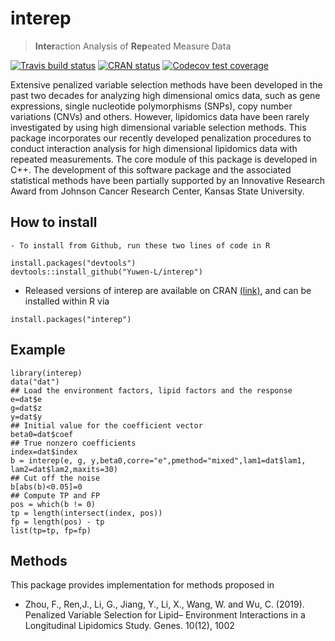 
<!-- README.md is generated from README.Rmd. Please edit that file -->

# interep

> **Inter**action Analysis of **Rep**eated Measure Data

<!-- badges: start -->

<!-- [![CRAN](https://www.r-pkg.org/badges/version/interep)](https://cran.r-project.org/package=interep) -->

<!-- [![CRAN RStudio mirror downloads](http://cranlogs.r-pkg.org/badges/interep)](http://www.r-pkg.org/pkg/interep) -->

[![Travis build
status](https://travis-ci.org/feizhoustat/interep.svg?branch=master)](https://travis-ci.org/feizhoustat/interep)
[![CRAN
status](https://www.r-pkg.org/badges/version/interep)](https://CRAN.R-project.org/package=interep)
[![Codecov test
coverage](https://codecov.io/gh/feizhoustat/interep/branch/master/graph/badge.svg)](https://codecov.io/gh/feizhoustat/interep?branch=master)
<!-- badges: end -->

Extensive penalized variable selection methods have been developed in the past two decades for analyzing high dimensional omics data, such as gene expressions, single nucleotide polymorphisms (SNPs), copy number variations (CNVs) and others. However, lipidomics data have been rarely investigated by using high dimensional variable selection methods. This package incorporates our recently developed penalization procedures to conduct interaction analysis for high dimensional lipidomics data with repeated measurements. The core module of this package is developed in C++. The development of this software package and the associated statistical methods have been partially supported by an Innovative Research Award from Johnson Cancer Research Center, Kansas State University.

## How to install
    - To install from Github, run these two lines of code in R

<!-- end list -->

    install.packages("devtools")
    devtools::install_github("Yuwen-L/interep")
    
  - Released versions of interep are available on CRAN
    [(link)](https://cran.r-project.org/package=interep), and can be
    installed within R via

<!-- end list -->

    install.packages("interep")

## Example

    library(interep)
    data("dat")
    ## Load the environment factors, lipid factors and the response
    e=dat$e
    g=dat$z
    y=dat$y
    ## Initial value for the coefficient vector
    beta0=dat$coef
    ## True nonzero coefficients
    index=dat$index
    b = interep(e, g, y,beta0,corre="e",pmethod="mixed",lam1=dat$lam1, lam2=dat$lam2,maxits=30)
    ## Cut off the noise
    b[abs(b)<0.05]=0
    ## Compute TP and FP
    pos = which(b != 0)
    tp = length(intersect(index, pos))
    fp = length(pos) - tp
    list(tp=tp, fp=fp)



## Methods

This package provides implementation for methods proposed in

  - Zhou, F., Ren,J., Li, G., Jiang, Y., Li, X., Wang, W. and Wu, C. (2019). Penalized Variable Selection for Lipid–        Environment Interactions in a Longitudinal Lipidomics Study. Genes. 10(12), 1002

